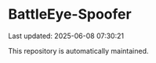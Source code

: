 # BattleEye-Spoofer

Last updated: 2025-06-08 07:30:21

This repository is automatically maintained.
